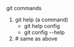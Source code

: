 <!DOCTYPE html>
<html>
<head>

</head>
<body>
  <h>git commands</h>
  <ol>
  <li>git help (a command)
    <ul>
      <li>git help config</li>
      <li> git config --help</li>
    </ul>
  </li>
    
  <li> # same as above</li>
  
</ol> 







</p>
</body>
</html>
